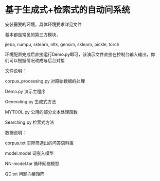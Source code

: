 # 基于生成式+检索式的自动问系统

安装需要的环境，具体环境要求详见文件

基本都是常见的第三方模块，

jieba, numpu, sklearn, nltk, gensim, sklearn, pickle, torch

环境配置完成后直接运行Demo.py即可，该演示文件直接在控制台输入输出，你们可以根据情况改成与后台对接



文件说明：

corpus_processing.py	对原始数据的处理

Demo.py			演示主程序

Generating.py		生成式方法

MYTOOL.py		公用的部分文本处理函数

Searching.py		检索式方法



数据说明：

corpus.txt		实际筛选出的问答语料库

model.model		词嵌入模型

NN-model.tar		循环网络模型

QD.txt		问题向量矩阵

